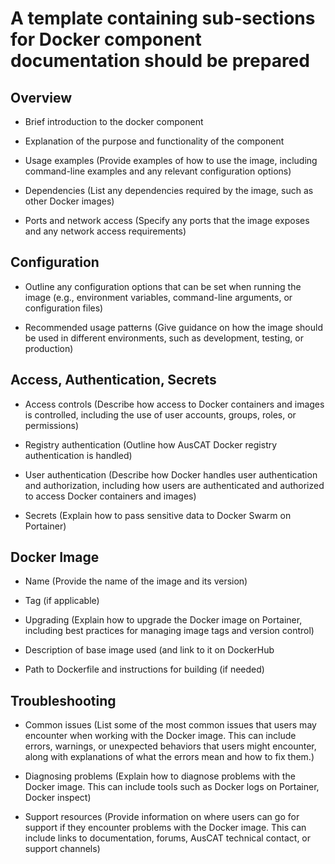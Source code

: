 # A template containing sub-sections for Docker component documentation should be prepared

## Overview
* Brief introduction to the docker component

* Explanation of the purpose and functionality of the component 

* Usage examples (Provide examples of how to use the image, including command-line examples and any relevant configuration options)

* Dependencies (List any dependencies required by the image, such as other Docker images)

* Ports and network access (Specify any ports that the image exposes and any network access requirements)

## Configuration
* Outline any configuration options that can be set when running the image (e.g., environment variables, command-line arguments, or configuration files)

* Recommended usage patterns (Give guidance on how the image should be used in different environments, such as development, testing, or production)

## Access, Authentication, Secrets
* Access controls (Describe how access to Docker containers and images is controlled, including the use of user accounts, groups, roles, or permissions)

* Registry authentication (Outline how AusCAT Docker registry authentication is handled)

* User authentication (Describe how Docker handles user authentication and authorization, including how users are authenticated and authorized to access Docker containers and images)

* Secrets (Explain how to pass sensitive data to Docker Swarm on Portainer)

## Docker Image
* Name (Provide the name of the image and its version)

* Tag (if applicable)

* Upgrading (Explain how to upgrade the Docker image on Portainer, including best practices for managing image tags and version control)

* Description of base image used (and link to it on DockerHub

 * Path to Dockerfile and instructions for building (if needed)

## Troubleshooting
* Common issues (List some of the most common issues that users may encounter when working with the Docker image. This can include errors, warnings, or unexpected behaviors that users might encounter, along with explanations of what the errors mean and how to fix them.)

* Diagnosing problems (Explain how to diagnose problems with the Docker image. This can include tools such as Docker logs on Portainer, Docker inspect)

* Support resources (Provide information on where users can go for support if they encounter problems with the Docker image. This can include links to documentation, forums, AusCAT technical contact, or support channels)

